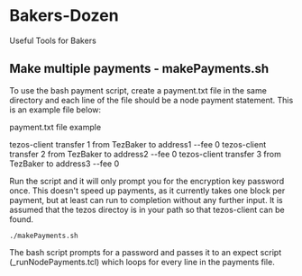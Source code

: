 # Bakers-Dozen
Useful Tools for Bakers

## Make multiple payments - makePayments.sh
To use the bash payment script, create a payment.txt file in the same directory and each line of the file should be a node payment statement. This is an example file below:

payment.txt file example

tezos-client transfer 1 from TezBaker to address1 --fee 0
tezos-client transfer 2 from TezBaker to address2 --fee 0
tezos-client transfer 3 from TezBaker to address3 --fee 0


Run the script and it will only prompt you for the encryption key password once. This doesn't speed up payments, as it currently takes one block per payment, but at least can run to completion without any further input. It is assumed that the tezos directoy is in your path so that tezos-client can be found.
```
./makePayments.sh
```

The bash script prompts for a password and passes it to an expect script (_runNodePayments.tcl) which loops for every line in the payments file.
